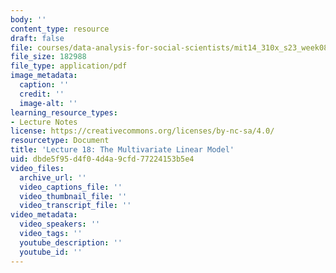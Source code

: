 ```yaml
---
body: ''
content_type: resource
draft: false
file: courses/data-analysis-for-social-scientists/mit14_310x_s23_week08_lec18.pdf
file_size: 182988
file_type: application/pdf
image_metadata:
  caption: ''
  credit: ''
  image-alt: ''
learning_resource_types:
- Lecture Notes
license: https://creativecommons.org/licenses/by-nc-sa/4.0/
resourcetype: Document
title: 'Lecture 18: The Multivariate Linear Model'
uid: dbde5f95-d4f0-4d4a-9cfd-77224153b5e4
video_files:
  archive_url: ''
  video_captions_file: ''
  video_thumbnail_file: ''
  video_transcript_file: ''
video_metadata:
  video_speakers: ''
  video_tags: ''
  youtube_description: ''
  youtube_id: ''
---
```

